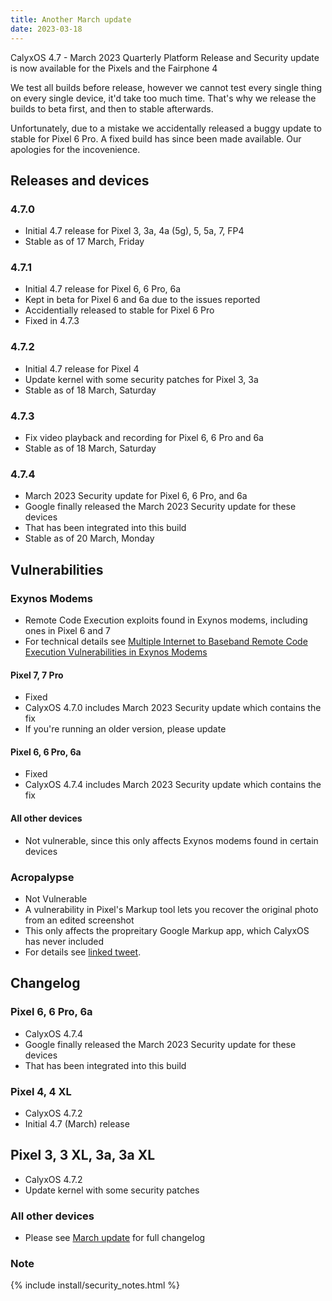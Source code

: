 ```yaml
---
title: Another March update
date: 2023-03-18
---
```


CalyxOS 4.7 - March 2023 Quarterly Platform Release and Security update is now available for the Pixels and the Fairphone 4

We test all builds before release, however we cannot test every single thing on every single device, it'd take too much time. That's why we release the builds to beta first, and then to stable afterwards.

Unfortunately, due to a mistake we accidentally released a buggy update to stable for Pixel 6 Pro. A fixed build has since been made available. Our apologies for the incovenience.

## Releases and devices

### 4.7.0
* Initial 4.7 release for Pixel 3, 3a, 4a (5g), 5, 5a, 7, FP4
* Stable as of 17 March, Friday

### 4.7.1
* Initial 4.7 release for Pixel 6, 6 Pro, 6a
* Kept in beta for Pixel 6 and 6a due to the issues reported
* Accidentially released to stable for Pixel 6 Pro
* Fixed in 4.7.3

### 4.7.2
* Initial 4.7 release for Pixel 4
* Update kernel with some security patches for Pixel 3, 3a
* Stable as of 18 March, Saturday

### 4.7.3
* Fix video playback and recording for Pixel 6, 6 Pro and 6a
* Stable as of 18 March, Saturday

### 4.7.4
* March 2023 Security update for Pixel 6, 6 Pro, and 6a
* Google finally released the March 2023 Security update for these devices
* That has been integrated into this build
* Stable as of 20 March, Monday

## Vulnerabilities

### Exynos Modems
* Remote Code Execution exploits found in Exynos modems, including ones in Pixel 6 and 7
* For technical details see [Multiple Internet to Baseband Remote Code Execution Vulnerabilities in Exynos Modems](https://googleprojectzero.blogspot.com/2023/03/multiple-internet-to-baseband-remote-rce.html?m=1)

#### Pixel 7, 7 Pro
* Fixed
* CalyxOS 4.7.0 includes March 2023 Security update which contains the fix
* If you're running an older version, please update

#### Pixel 6, 6 Pro, 6a
* Fixed
* CalyxOS 4.7.4 includes March 2023 Security update which contains the fix

#### All other devices
* Not vulnerable, since this only affects Exynos modems found in certain devices

### Acropalypse
* Not Vulnerable
* A vulnerability in Pixel's Markup tool lets you recover the original photo from an edited screenshot
* This only affects the propreitary Google Markup app, which CalyxOS has never included
* For details see [linked tweet](https://twitter.com/ItsSimonTime/status/1636857478263750656).

## Changelog
### Pixel 6, 6 Pro, 6a
* CalyxOS 4.7.4
* Google finally released the March 2023 Security update for these devices
* That has been integrated into this build

### Pixel 4, 4 XL
* CalyxOS 4.7.2
* Initial 4.7 (March) release

## Pixel 3, 3 XL, 3a, 3a XL
* CalyxOS 4.7.2
* Update kernel with some security patches

### All other devices
* Please see <a href="{{ '/news/2023/03/16/march-update/' | relative_url }}">March update</a> for full changelog

### Note

{% include install/security_notes.html %}
